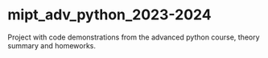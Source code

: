 # mipt_adv_python_2023-2024
Project with code demonstrations from the advanced 
python course, theory summary and homeworks.


